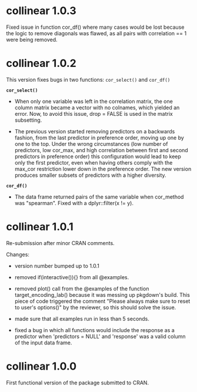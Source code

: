 # collinear 1.0.3

Fixed issue in function cor_df() where many cases would be lost because the logic to remove diagonals was flawed, as all pairs with correlation == 1 were being removed.

# collinear 1.0.2

This version fixes bugs in two functions: `cor_select()` and `cor_df()`

**`cor_select()`**

  + When only one variable was left in the correlation matrix, the one column matrix became a vector with no colnames, which yielded an error. Now, to avoid this issue, drop = FALSE is used in the matrix subsetting.

  + The previous version started removing predictors on a backwards fashion, from the last predictor in preference order, moving up one by one to the top. Under the wrong circumstances (low number of predictors, low cor_max, and high correlation between first and second predictors in preference order) this configuration would lead to keep only the first predictor, even when having others comply with the max_cor restriction lower down in the preference order. The new version produces smaller subsets of predictors with a higher diversity.

**`cor_df()`**

  + The data frame returned pairs of the same variable when cor_method was "spearman". Fixed with a dplyr::filter(x != y).


# collinear 1.0.1

Re-submission after minor CRAN comments.

Changes:

- version number bumped up to 1.0.1

- removed if(interactive()){} from all @examples.

- removed plot() call from the @examples of the function target_encoding_lab() because it was messing up pkgdown's build. This piece of code triggered the comment "Please always make sure to reset to user's options()" by the reviewer, so this should solve the issue.

- made sure that all examples run in less than 5 seconds.

- fixed a bug in which all functions would include the response as a predictor when 'predictors = NULL' and 'response' was a valid column of the input data frame.

# collinear 1.0.0

First functional version of the package submitted to CRAN.
